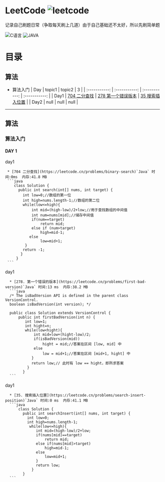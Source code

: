 # LeetCode  ![leetcode](https://user-images.githubusercontent.com/98816824/200170845-dfc5c614-3f1c-4450-a005-9871435b84c1.png)

记录自己刷题日常（争取每天刷上几道）由于自己基础还不太好，所以先刷简单题

![C语言](https://img.shields.io/badge/%E5%B8%B8%E7%94%A8%E8%AF%AD%E8%A8%80-C-blue)
![JAVA](https://img.shields.io/badge/%E5%B8%B8%E7%94%A8%E8%AF%AD%E8%A8%80-Java-critical)

# **目录**
 ## 算法
   * 算法入门
     |      Day    | topic1 | topic2 | 3 |
     | :-----------: | :-----------: | :-----------: | :-----------: |
     |    Day1     | [704 二分查找](#704) | [278 第一个错误版本](#278) | [35 搜索插入位置](#35) |
     |    Day2     | null        | null | null |
 

***

## 算法
 ### 算法入门
 #### DAY 1
 
 <a id = "704">day1</a>
     
     * [704 二分查找](https://leetcode.cn/problems/binary-search)`Java` 时间:0ms  内存:41.8 MB
     ```java
        class Solution {
          public int search(int[] nums, int target) {
            int low=0;//数组的第一位
            int high=nums.length-1;//数组的第二位
            while(low<=high){
                int mid=(high-low)/2+low;//用于查找数组的中间值
                int num=nums[mid];//储存中间值
                if(num==target)
                    return mid;
                else if (num>target)
                    high=mid-1;
               else
                    low=mid+1;
             }
            return -1;
           }
         }
     ```
     
 <a id = "278">day1</a>
     
      * [278. 第一个错误的版本](https://leetcode.cn/problems/first-bad-version)`Java` 时间:13 ms  内存:38.2 MB
      ```java
      /* The isBadVersion API is defined in the parent class VersionControl.
      boolean isBadVersion(int version); */

      public class Solution extends VersionControl {
          public int firstBadVersion(int n) {
             int low=1;
             int hight=n;
             while(low<hight){ 
                 int mid=low+(hight-low)/2;
                 if(isBadVersion(mid))
                     hight = mid;//答案在区间 [low, mid] 中
                 else
                     low = mid+1;//答案在区间 [mid+1, hight] 中
                }
                return low;// 此时有 low == hight，即所求答案
              }
            } 
      ```
 
  <a id = "35">day1</a>
 
      * [35. 搜索插入位置](https://leetcode.cn/problems/search-insert-position)`Java` 时间:0 ms  内存:41.1 MB
      ```java
          class Solution {
            public int searchInsert(int[] nums, int target) {
              int low=0;
              int high=nums.length-1;
               while(low<=high){
                  int mid=(high-low)/2+low;
                  if(nums[mid]==target)
                      return mid;
                  else if(nums[mid]>target)
                      high=mid-1;
                  else 
                      low=mid+1;
                  }
                  return low; 
                }
            }
      ```
      
      
      
      
      
      
      
      
      
